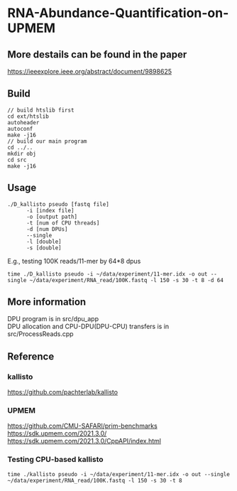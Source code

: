# RNA-Abundance-Quantification-on-UPMEM
## More destails can be found in the paper
https://ieeexplore.ieee.org/abstract/document/9898625

## Build
``` shell
// build htslib first
cd ext/htslib
autoheader
autoconf
make -j16
// build our main program
cd ../..
mkdir obj
cd src 
make -j16
```

## Usage
``` shell
./D_kallisto pseudo [fastq file] 
      -i [index file] 
      -o [output path] 
      -t [num of CPU threads] 
      -d [num DPUs]
      --single
      -l [double]
      -s [double]
```
E.g., testing 100K reads/11-mer by 64*8 dpus 
``` shell
time ./D_kallisto pseudo -i ~/data/experiment/11-mer.idx -o out --single ~/data/experiment/RNA_read/100K.fastq -l 150 -s 30 -t 8 -d 64
```

## More information
DPU program is in src/dpu_app<br>
DPU allocation and CPU-DPU(DPU-CPU) transfers is in src/ProcessReads.cpp<br>

## Reference
### kallisto
https://github.com/pachterlab/kallisto
### UPMEM
https://github.com/CMU-SAFARI/prim-benchmarks<br>
https://sdk.upmem.com/2021.3.0/<br>
https://sdk.upmem.com/2021.3.0/CppAPI/index.html<br>

### Testing CPU-based kallisto
``` shell
time ./kallisto pseudo -i ~/data/experiment/11-mer.idx -o out --single ~/data/experiment/RNA_read/100K.fastq -l 150 -s 30 -t 8 
```



